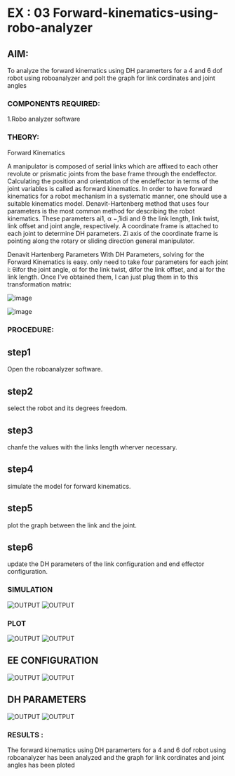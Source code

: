 # EX : 03 Forward-kinematics-using-robo-analyzer

## AIM: 
To analyze the forward kinematics using DH paramerters for a 4 and 6 dof robot using roboanalyzer and polt the graph for link cordinates and joint angles
### COMPONENTS REQUIRED:
1.Robo analyzer software  


### THEORY: 
  
Forward Kinematics

A manipulator is composed of serial links which are affixed to each other revolute or prismatic joints from the base frame through the endeffector. 
Calculating the position and orientation of the endeffector in terms of the joint variables is called as forward kinematics. 
In order to have forward kinematics for a robot mechanism in a systematic manner, one should use a suitable kinematics model. 
Denavit-Hartenberg method that uses four parameters is the most common method for describing the robot kinematics. 
These parameters ai1, α −,1idi and θ the link length, link twist, link offset and joint angle, respectively. 
A coordinate frame is attached to each joint to determine DH parameters. Zi axis of the coordinate frame is pointing along the rotary or sliding direction general manipulator.

Denavit Hartenberg Parameters
With DH Parameters, solving for the Forward Kinematics is easy.  only need to take four parameters for each joint 
i: θifor the joint angle, 
αi for the link twist, 
difor the link offset, and 
ai for the link length. Once I’ve obtained them, I can just plug them in to this transformation matrix:


![image](https://user-images.githubusercontent.com/36288975/170172719-ed7befc9-2894-4344-bfd5-be831bb05308.png)

 ![image](https://user-images.githubusercontent.com/36288975/170172766-b8aeb788-7fd7-4de7-b340-f04656707ebd.png)

 

### PROCEDURE:

## step1
Open the roboanalyzer software.
## step2
select the robot and its degrees freedom.
## step3 
chanfe the values with the links length wherver necessary.
## step4
simulate the model for forward kinematics.
## step5
plot the graph between the link and the joint.
## step6
update the DH parameters of the link configuration and end effector configuration.


### SIMULATION 

 ![OUTPUT](./e.png)
 ![OUTPUT](./k2.png)
 

 ### PLOT 
 ![OUTPUT](./k1.png)
 ![OUTPUT](./q3.png)
 

 
 ## EE CONFIGURATION
 ![OUTPUT](./k3.png)
 ![OUTPUT](./q2.png)

## DH PARAMETERS
![OUTPUT](./s2.png)
![OUTPUT](./s1.png)

### RESULTS :  

The forward kinematics using DH paramerters for a 4 and 6 dof robot using roboanalyzer has been analyzed and the graph for link cordinates and joint angles has been ploted
